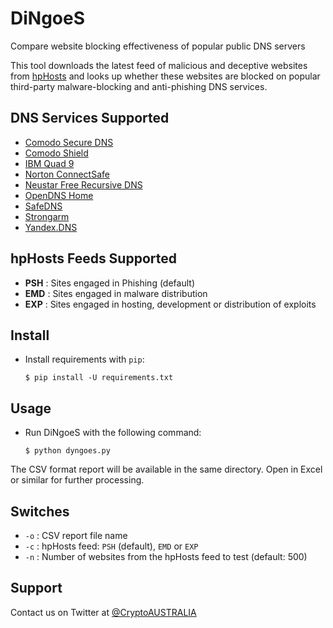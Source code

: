 # DiNgoeS

Compare website blocking effectiveness of popular public DNS servers

This tool downloads the latest feed of malicious and deceptive websites
from [hpHosts](https://hosts-file.net/) and looks up whether these websites are
blocked on popular third-party malware-blocking and anti-phishing DNS
services.

## DNS Services Supported

  * [Comodo Secure DNS](https://www.comodo.com/secure-dns/)
  * [Comodo Shield](https://shield.dome.comodo.com/)
  * [IBM Quad 9](https://www.quad9.net/)
  * [Norton ConnectSafe](https://connectsafe.norton.com/configureRouter.html)
  * [Neustar Free Recursive DNS](https://www.neustar.biz/security/dns-services/free-recursive-dns-service)
  * [OpenDNS Home](https://www.opendns.com/)
  * [SafeDNS](https://www.safedns.com/)
  * [Strongarm](https://strongarm.io/)
  * [Yandex.DNS](https://dns.yandex.com/advanced/)

## hpHosts Feeds Supported

  * **PSH** : Sites engaged in Phishing (default)
  * **EMD** : Sites engaged in malware distribution
  * **EXP** : Sites engaged in hosting, development or distribution of exploits

## Install

  * Install requirements with `pip`:

      `$ pip install -U requirements.txt`

## Usage

  * Run DiNgoeS with the following command:

      `$ python dyngoes.py`

  The CSV format report will be available in the same directory. Open in Excel
  or similar for further processing.

## Switches

  * `-o` : CSV report file name
  * `-c` : hpHosts feed: `PSH` (default), `EMD` or `EXP`
  * `-n` : Number of websites from the hpHosts feed to test (default: 500)

## Support

Contact us on Twitter at [@CryptoAUSTRALIA](https://twitter.com/CryptoAustralia)
